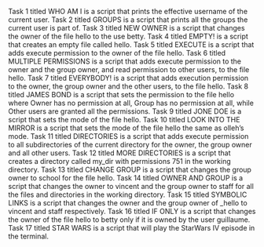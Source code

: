 Task 1 titled WHO AM I is a script that prints the effective username of the current user.
Task 2 titled GROUPS is a script that prints all the groups the current user is part of.
Task 3 titled NEW OWNER is a script that changes the owner of the file hello to the use betty.
Task 4 titled EMPTY! is a script that creates an empty file called hello.
Task 5 titled EXECUTE is a script that adds execute permission to the owner of the file hello.
Task 6 titled MULTIPLE PERMISSIONS is a script that adds execute permission to the owner and the group owner, and read permission to other users, to the file hello.
Task 7 titled EVERYBODY! is a script that adds execution permission to the owner, the group owner and the other users, to the file hello.
Task 8 titled JAMES BOND is a script that sets the permission to the file hello where Owner has no permission at all, Group has no permission at all, while Other users are granted all the permissions.
Task 9 titled JONE DOE is a script that sets the mode of the file hello.
Task 10 titled LOOK INTO THE MIRROR is a script that sets the mode of the file hello the same as olleh’s mode.
Task 11 titled DIRECTORIES is a script that adds execute permission to all subdirectories of the current directory for the owner, the group owner and all other users.
Task 12 titled MORE DIRECTORIES is a script that creates a directory called my_dir with permissions 751 in the working directory.
Task 13 titled CHANGE GROUP is a script that changes the group owner to school for the file hello.
Task 14 titled OWNER AND GROUP is a script that changes the owner to vincent and the group owner to staff for all the files and directories in the working directory.
Task 15 titled SYMBOLIC LINKS is a script that changes the owner and the group owner of _hello to vincent and staff respectively.
Task 16 titled IF ONLY is a script that changes the owner of the file hello to betty only if it is owned by the user guillaume.
Task 17 titled STAR WARS is a script that will play the StarWars IV episode in the terminal.
